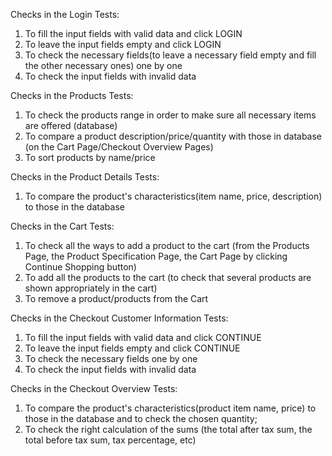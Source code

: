 Checks in the Login Tests:
1. To fill the input fields with valid data and click LOGIN
2. To leave the input fields empty and click LOGIN
3. To check the necessary fields(to leave a necessary field empty and fill the other necessary ones) one by one 
4. To check the input fields with invalid data

Checks in the Products Tests:
1. To check the products range in order to make sure all necessary items are offered (database)
2. To compare a product description/price/quantity with those in database (on the Cart Page/Checkout Overview Pages)
3. To sort products by name/price

Checks in the Product Details Tests:
1. To compare the product's characteristics(item name, price, description) to those in the database

Checks in the Cart Tests:
1. To check all the ways to add a product to the cart (from the Products Page, the Product Specification Page, the Cart Page by clicking Continue Shopping button)
2. To add all the products to the cart (to check that several products are shown appropriately in the cart)
3. To remove a product/products from the Cart

Checks in the Checkout Customer Information Tests:
1. To fill the input fields with valid data and click CONTINUE
2. To leave the input fields empty and click CONTINUE
3. To check the necessary fields one by one
4. To check the input fields with invalid data 

Checks in the Checkout Overview Tests:
1. To compare the product's characteristics(product item name, price) to those in the database and to check the chosen quantity;
2. To check the right calculation of the sums (the total after tax sum, the total before tax sum, tax percentage, etc) 
